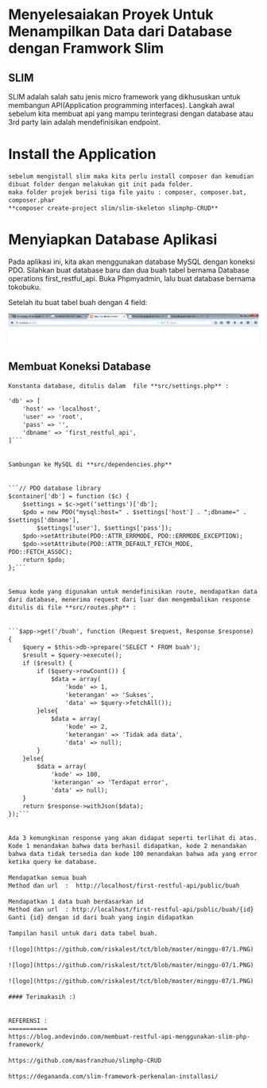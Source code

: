 Menyelesaiakan Proyek Untuk Menampilkan Data dari Database dengan Framwork Slim
===============================================================================

## SLIM

SLIM adalah salah satu jenis micro framework yang dikhususkan untuk membangun API(Application programming interfaces). Langkah awal sebelum kita membuat api yang mampu terintegrasi dengan database atau 3rd party lain adalah mendefinisikan endpoint.

#  **Install the Application**
	sebelum mengistall slim maka kita perlu install composer dan kemudian dibuat folder dengan melakukan git init pada folder.
	maka folder projek berisi tiga file yaitu : composer, composer.bat, composer.phar
	**composer create-project slim/slim-skeleton slimphp-CRUD**
	
	
#  **Menyiapkan Database Aplikasi**

Pada aplikasi ini, kita akan menggunakan database MySQL dengan koneksi PDO. Silahkan buat database baru dan dua buah tabel bernama Database operations
first_restful_api.
Buka Phpmyadmin, lalu buat database bernama tokobuku. 

Setelah itu buat tabel buah dengan 4 field:

![logo](https://github.com/riskalest/tct/blob/master/minggu-07/1.PNG)

## **Membuat Koneksi Database**

	Konstanta database, ditulis dalam  file **src/settings.php** :

```// Db settings
'db' => [
    'host' => 'localhost',
    'user' => 'root',
    'pass' => '',
    'dbname' => 'first_restful_api',
]```


Sambungan ke MySQL di **src/dependencies.php**


```// PDO database library
$container['db'] = function ($c) {
    $settings = $c->get('settings')['db'];
    $pdo = new PDO("mysql:host=" . $settings['host'] . ";dbname=" . $settings['dbname'],
        $settings['user'], $settings['pass']);
    $pdo->setAttribute(PDO::ATTR_ERRMODE, PDO::ERRMODE_EXCEPTION);
    $pdo->setAttribute(PDO::ATTR_DEFAULT_FETCH_MODE, PDO::FETCH_ASSOC);
    return $pdo;
};```


Semua kode yang digunakan untuk mendefinisikan route, mendapatkan data dari database, menerima request dari luar dan mengembalikan response ditulis di file **src/routes.php** :


```$app->get('/buah', function (Request $request, Response $response) {
	$query = $this->db->prepare('SELECT * FROM buah');
	$result = $query->execute();
	if ($result) {
		if ($query->rowCount()) {
			$data = array(
				'kode' => 1,
				'keterangan' => 'Sukses',
				'data' => $query->fetchAll());
		}else{
			$data = array(
				'kode' => 2,
				'keterangan' => 'Tidak ada data',
				'data' => null);
		}
	}else{
		$data = array(
			'kode' => 100,
			'keterangan' => 'Terdapat error',
			'data' => null);
	}
    return $response->withJson($data);
});```


Ada 3 kemungkinan response yang akan didapat seperti terlihat di atas. Kode 1 menandakan bahwa data berhasil didapatkan, kode 2 menandakan bahwa data tidak tersedia dan kode 100 menandakan bahwa ada yang error ketika query ke database.

Mendapatkan semua buah
Method dan url  :  http://localhost/first-restful-api/public/buah

Mendapatkan 1 data buah berdasarkan id
Method dan url  : http://localhost/first-restful-api/public/buah/{id}
Ganti {id} dengan id dari buah yang ingin didapatkan

Tampilan hasil untuk dari data tabel buah.

![logo](https://github.com/riskalest/tct/blob/master/minggu-07/1.PNG)

![logo](https://github.com/riskalest/tct/blob/master/minggu-07/1.PNG)

![logo](https://github.com/riskalest/tct/blob/master/minggu-07/1.PNG)

#### Terimakasih :)


REFERENSI :
===========
https://blog.andevindo.com/membuat-restful-api-menggunakan-slim-php-framework/

https://github.com/masfranzhuo/slimphp-CRUD

https://degananda.com/slim-framework-perkenalan-installasi/